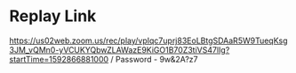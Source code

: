 # Replay Link
https://us02web.zoom.us/rec/play/vpIqc7uprj83EoLBtgSDAaR5W9TueqKsg3JM_vQMn0-yVCUKYQbwZLAWazE9KiGO1B70Z3tiVS47lIg?startTime=1592866881000 / Password - 9w&2A?z7